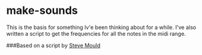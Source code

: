 # make-sounds
This is the basis for something Iv'e been thinking about for a while.
I've also written a script to get the frequencies for all the notes in the midi range.



###Based on a script by [Steve Mould](https://gist.github.com/joss0/a1916d2eeebbc09c7c39e0a1f379ed92)
